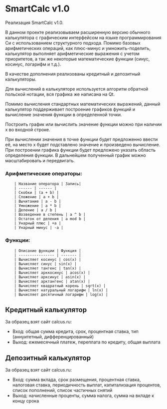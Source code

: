# SmartCalc v1.0

Реализация SmartCalc v1.0.

В данном проекте реализовываем расширенную версию обычного калькулятора с графическим интерфейсом на языке программирования Си с использованием структурного подхода. 
Помимо базовых арифметических операций, как плюс-минус и умножить-поделить, калькулятор выполняет арифметические выражения с учетом приоритетов, а так же некоторые математические функции (синус, косинус, логарифм и т.д.). 

В качестве дополнения реализованы кредитный и депозитный калькуляторы.

Для вычислений в калькуляторе используется алгоритм обратной польской нотации, вся графика же написана на Qt.

Помимо вычисления стандартных математических выражений, данный калькулятор поддерживает построение графиков функций и вычисление значения функции в определенной точки.

Построить график или вычислить значение функции можно при наличии x во входной строке.

При вычислении значения в точке функции будет предложенно ввести её, на место x будет подставлено значение и произведено вычисление.
При построении графика функции будет предложено указать область определения функции. В дальнейшем полученный график можно масштабировать и передвигать.

### **Арифметические операторы**:

        | Название оператора | Запись|
        | ------ | ------ |
        | Скобки | (a + b) |
        | Сложение | a + b | 
        | Вычитание | a - b |
        | Умножение | a * b |
        | Деление | a / b |
        | Возведение в степень | a ^ b |
        | Остаток от деления | a mod b |
        | Унарный плюс | +a |
        | Унарный минус | -a |

### **Функции**:
  
        | Описание функции | Функция |   
        | ---------------- | ------- |  
        | Вычисляет косинус | cos(x) |   
        | Вычисляет синус | sin(x) |  
        | Вычисляет тангенс | tan(x) |  
        | Вычисляет арккосинус | acos(x) | 
        | Вычисляет арксинус | asin(x) | 
        | Вычисляет арктангенс | atan(x) |
        | Вычисляет квадратный корень | sqrt(x) |
        | Вычисляет натуральный логарифм | ln(x) | 
        | Вычисляет десятичный логарифм | log(x) |

## Кредитный калькулятор

За образец взят сайт  calcus.ru:
 - Вход: общая сумма кредита, срок, процентная ставка, тип (аннуитетный, дифференцированный)
 - Выход: ежемесячный платеж, переплата по кредиту, общая выплата

## Депозитный калькулятор

За образец взят сайт  calcus.ru:
 - Вход: сумма вклада, срок размещения, процентная ставка, налоговая ставка, периодичность выплат, капитализация процентов, список пополнений, список частичных снятий
 - Выход: начисленные проценты, сумма налога, сумма на вкладе к концу срока

